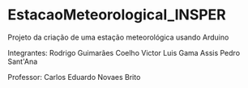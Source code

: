 # EstacaoMeteorologicaI_INSPER
Projeto da criação de uma estação meteorológica usando Arduino

Integrantes:
Rodrigo Guimarães Coelho
Victor Luis Gama Assis
Pedro Sant'Ana

Professor:
Carlos Eduardo Novaes Brito
